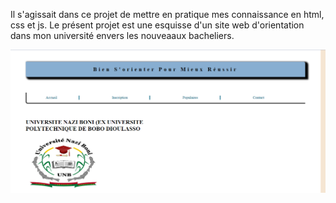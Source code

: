Il s'agissait dans ce projet de mettre en pratique mes connaissance en html, css et js.
Le présent projet est une esquisse d'un site web d'orientation dans mon université envers les 
nouveaaux bacheliers.

![alt text](image.png)